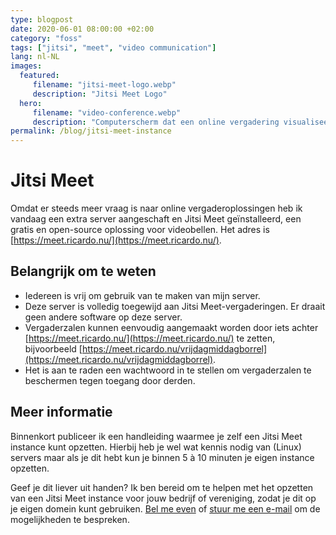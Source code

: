 ```yaml
---
type: blogpost
date: 2020-06-01 08:00:00 +02:00
category: "foss"
tags: ["jitsi", "meet", "video communication"]
lang: nl-NL
images:
  featured:
     filename: "jitsi-meet-logo.webp"
     description: "Jitsi Meet Logo"
  hero:
     filename: "video-conference.webp"
     description: "Computerscherm dat een online vergadering visualiseert"
permalink: /blog/jitsi-meet-instance
---
```


# Jitsi Meet

Omdat er steeds meer vraag is naar online vergaderoplossingen heb ik vandaag een extra server aangeschaft en Jitsi Meet geïnstalleerd, een gratis en open-source oplossing voor videobellen. Het adres is [https://meet.ricardo.nu/](https://meet.ricardo.nu/).

## Belangrijk om te weten

- Iedereen is vrij om gebruik van te maken van mijn server.
- Deze server is volledig toegewijd aan Jitsi Meet-vergaderingen. Er draait geen andere software op deze server.
- Vergaderzalen kunnen eenvoudig aangemaakt worden door iets achter [https://meet.ricardo.nu/](https://meet.ricardo.nu/) te zetten, bijvoorbeeld [https://meet.ricardo.nu/vrijdagmiddagborrel](https://meet.ricardo.nu/vrijdagmiddagborrel).
- Het is aan te raden een wachtwoord in te stellen om vergaderzalen te beschermen tegen toegang door derden.

## Meer informatie

Binnenkort publiceer ik een handleiding waarmee je zelf een Jitsi Meet instance kunt opzetten. Hierbij heb je wel wat kennis nodig van (Linux) servers maar als je dit hebt kun je binnen 5 à 10 minuten je eigen instance opzetten.

Geef je dit liever uit handen? Ik ben bereid om te helpen met het opzetten van een Jitsi Meet instance voor jouw bedrijf of vereniging, zodat je dit op je eigen domein kunt gebruiken. [Bel me even][2] of [stuur me een e-mail][3] om de mogelijkheden te bespreken.



[1]: /guide/jitsi-meet	"Jitsi Meet instellen op een DigitalOcean VPS"
[2]: tel:+31243010005	"Telefonisch contact opnemen met Ricardo"
[3]: mailto:business.inquiries@ricardobalk.nl "Per e-mail contact opnemen met Ricardo"